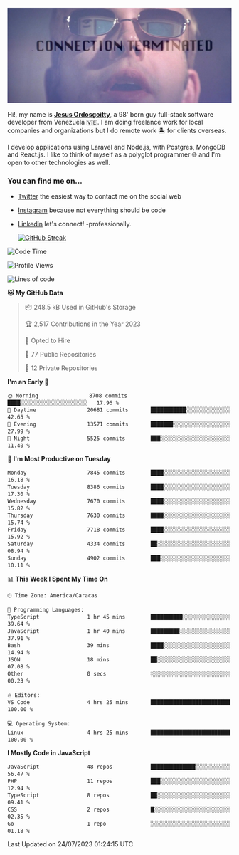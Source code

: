 ![hackers movie reference](./disconnected.jpg)

Hi!, my name is [**Jesus Ordosgoitty**](https://jodaz.xyz), a 98' born guy full-stack software developer from Venezuela 🇻🇪. I am doing freelance work for local companies and organizations but I do remote work 🏝️ for clients overseas. 

I develop applications using Laravel and Node.js, with Postgres, MongoDB and React.js. I like to think of myself as a polyglot programmer 🌐 and I'm open to other technologies as well.

### You can find me on...

- [Twitter](https://twitter.com/jodaz_) the easiest way to contact me on the social web
- [Instagram](https://instagram.com/jodaz_) because not everything should be code
- [Linkedin](https://linkedin.com/in/jodaz) let's connect! -professionally.


    [![GitHub Streak](https://streak-stats.demolab.com?user=jodaz&theme=tokyonight)](https://git.io/streak-stats)

<!--START_SECTION:waka-->
![Code Time](http://img.shields.io/badge/Code%20Time-4%2C106%20hrs%2012%20mins-blue)

![Profile Views](http://img.shields.io/badge/Profile%20Views-0-blue)

![Lines of code](https://img.shields.io/badge/From%20Hello%20World%20I%27ve%20Written-87.1%20million%20lines%20of%20code-blue)

**🐱 My GitHub Data** 

> 📦 248.5 kB Used in GitHub's Storage 
 > 
> 🏆 2,517 Contributions in the Year 2023
 > 
> 💼 Opted to Hire
 > 
> 📜 77 Public Repositories 
 > 
> 🔑 12 Private Repositories 
 > 
**I'm an Early 🐤** 

```text
🌞 Morning                8708 commits        ████░░░░░░░░░░░░░░░░░░░░░   17.96 % 
🌆 Daytime                20681 commits       ███████████░░░░░░░░░░░░░░   42.65 % 
🌃 Evening                13571 commits       ███████░░░░░░░░░░░░░░░░░░   27.99 % 
🌙 Night                  5525 commits        ███░░░░░░░░░░░░░░░░░░░░░░   11.40 % 
```
📅 **I'm Most Productive on Tuesday** 

```text
Monday                   7845 commits        ████░░░░░░░░░░░░░░░░░░░░░   16.18 % 
Tuesday                  8386 commits        ████░░░░░░░░░░░░░░░░░░░░░   17.30 % 
Wednesday                7670 commits        ████░░░░░░░░░░░░░░░░░░░░░   15.82 % 
Thursday                 7630 commits        ████░░░░░░░░░░░░░░░░░░░░░   15.74 % 
Friday                   7718 commits        ████░░░░░░░░░░░░░░░░░░░░░   15.92 % 
Saturday                 4334 commits        ██░░░░░░░░░░░░░░░░░░░░░░░   08.94 % 
Sunday                   4902 commits        ███░░░░░░░░░░░░░░░░░░░░░░   10.11 % 
```


📊 **This Week I Spent My Time On** 

```text
🕑︎ Time Zone: America/Caracas

💬 Programming Languages: 
TypeScript               1 hr 45 mins        ██████████░░░░░░░░░░░░░░░   39.64 % 
JavaScript               1 hr 40 mins        █████████░░░░░░░░░░░░░░░░   37.91 % 
Bash                     39 mins             ████░░░░░░░░░░░░░░░░░░░░░   14.94 % 
JSON                     18 mins             ██░░░░░░░░░░░░░░░░░░░░░░░   07.08 % 
Other                    0 secs              ░░░░░░░░░░░░░░░░░░░░░░░░░   00.23 % 

🔥 Editors: 
VS Code                  4 hrs 25 mins       █████████████████████████   100.00 % 

💻 Operating System: 
Linux                    4 hrs 25 mins       █████████████████████████   100.00 % 
```

**I Mostly Code in JavaScript** 

```text
JavaScript               48 repos            ██████████████░░░░░░░░░░░   56.47 % 
PHP                      11 repos            ███░░░░░░░░░░░░░░░░░░░░░░   12.94 % 
TypeScript               8 repos             ██░░░░░░░░░░░░░░░░░░░░░░░   09.41 % 
CSS                      2 repos             █░░░░░░░░░░░░░░░░░░░░░░░░   02.35 % 
Go                       1 repo              ░░░░░░░░░░░░░░░░░░░░░░░░░   01.18 % 
```




 Last Updated on 24/07/2023 01:24:15 UTC
<!--END_SECTION:waka-->
